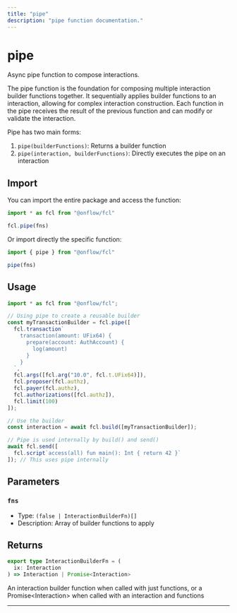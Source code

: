 ```yaml
---
title: "pipe"
description: "pipe function documentation."
---
```


<!-- THIS DOCUMENT IS AUTO-GENERATED FROM [onflow/fcl/../sdk/src/interaction/interaction.ts](https://github.com/onflow/fcl-js/tree/master/packages/fcl/../sdk/src/interaction/interaction.ts). DO NOT EDIT MANUALLY -->

# pipe

Async pipe function to compose interactions.

The pipe function is the foundation for composing multiple interaction builder functions together.
It sequentially applies builder functions to an interaction, allowing for complex interaction construction.
Each function in the pipe receives the result of the previous function and can modify or validate the interaction.

Pipe has two main forms:
1. `pipe(builderFunctions)`: Returns a builder function
2. `pipe(interaction, builderFunctions)`: Directly executes the pipe on an interaction

## Import

You can import the entire package and access the function:

```typescript
import * as fcl from "@onflow/fcl"

fcl.pipe(fns)
```

Or import directly the specific function:

```typescript
import { pipe } from "@onflow/fcl"

pipe(fns)
```

## Usage

```typescript
import * as fcl from "@onflow/fcl";

// Using pipe to create a reusable builder
const myTransactionBuilder = fcl.pipe([
  fcl.transaction`
    transaction(amount: UFix64) {
      prepare(account: AuthAccount) {
        log(amount)
      }
    }
  `,
  fcl.args([fcl.arg("10.0", fcl.t.UFix64)]),
  fcl.proposer(fcl.authz),
  fcl.payer(fcl.authz),
  fcl.authorizations([fcl.authz]),
  fcl.limit(100)
]);

// Use the builder
const interaction = await fcl.build([myTransactionBuilder]);

// Pipe is used internally by build() and send()
await fcl.send([
  fcl.script`access(all) fun main(): Int { return 42 }`
]); // This uses pipe internally
```

## Parameters

### `fns` 


- Type: `(false | InteractionBuilderFn)[]`
- Description: Array of builder functions to apply


## Returns

```typescript
export type InteractionBuilderFn = (
  ix: Interaction
) => Interaction | Promise<Interaction>
```


An interaction builder function when called with just functions, or a Promise&lt;Interaction&gt; when called with an interaction and functions

---
